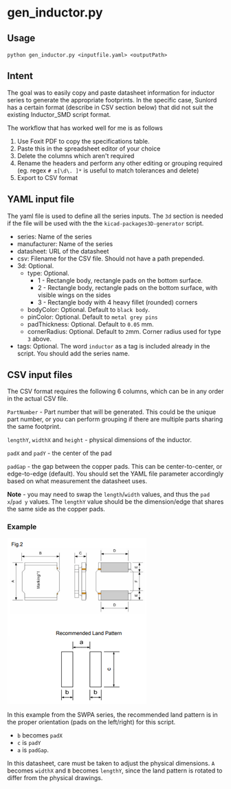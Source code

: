 # gen_inductor.py
## Usage
`python gen_inductor.py <inputfile.yaml> <outputPath>`

## Intent
The goal was to easily copy and paste datasheet information for inductor series to generate the
appropriate footprints. In the specific case, Sunlord has a certain format (describe in CSV section below)
that did not suit the existing Inductor_SMD script format.

The workflow that has worked well for me is as follows
1. Use Foxit PDF to copy the specifications table.
1. Paste this in the spreadsheet editor of your choice
1. Delete the columns which aren't required
1. Rename the headers and perform any other editing or grouping required (eg. regex `# ±[\d\. ]*` is useful to match tolerances and delete)
1. Export to CSV format

## YAML input file
The yaml file is used to define all the series inputs. The `3d` section is needed if the file will be used with the the `kicad-packages3D-generator` script.

- series: Name of the series
- manufacturer: Name of the series
- datasheet: URL of the datasheet
- csv: Filename for the CSV file. Should not have a path prepended.
-   3d: Optional.
    - type: Optional. 
        * 1 - Rectangle body, rectangle pads on the bottom surface.
        * 2 - Rectangle body, rectangle pads on the bottom surface, with visible wings on the sides
        * 3 - Rectangle body with 4 heavy fillet (rounded) corners
    - bodyColor: Optional. Default to `black body`.
    - pinColor: Optional. Default to `metal grey pins`
    - padThickness: Optional. Default to `0.05` mm.
    - cornerRadius: Optional. Default to `2`mm. Corner radius used for type `3` above.
- tags: Optional. The word `inductor` as a tag is included already in the script. You should add the series name.
 

## CSV input files
The CSV format requires the following 6 columns, which can be in any order in the actual CSV file.

`PartNumber` - Part number that will be generated. This could be the unique part number,
or you can perform grouping if there are multiple parts sharing the same footprint.

`lengthY`, `widthX` and `height` - physical dimensions of the inductor.

`padX` and `padY` - the center of the pad

`padGap` - the gap between the copper pads. This can be center-to-center, or edge-to-edge (default). 
You should set the YAML file parameter accordingly based on what measurement the datasheet uses.

**Note** - you may need to swap the `length`/`width` values, and thus the `pad x`/`pad y` values.
The `lengthY` value should be the dimension/edge that shares the same side as the copper pads.

### Example
![Layout Example](layout1.png)

In this example from the SWPA series, the recommended land pattern is in the proper orientation (pads on the left/right) for this script.

- `b` becomes `padX`
- `c` is `padY`
- `a` is `padGap`.

In this datasheet, care must be taken to adjust the physical dimensions. `A` becomes `widthX` and `B` becomes `lengthY`,
since the land pattern is rotated to differ from the physical drawings.

